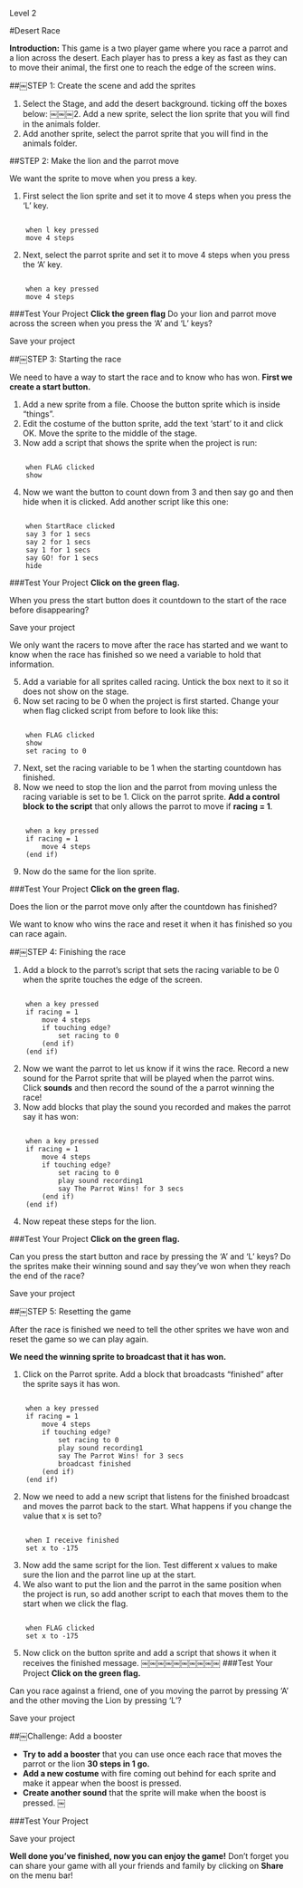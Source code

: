 Level 2

#Desert Race

__Introduction:__This game is a two player game where you race a parrot and a lion across the desert. Each player has to press a key as fast as they can to move their animal, the first one to reach the edge of the screen wins.
##￼STEP 1: Create the scene and add the sprites

1. Select the Stage, and add the desert background.ticking off the boxes below:￼￼￼2. Add a new sprite, select the lion sprite that you will find in the animals folder.3. Add another sprite, select the parrot sprite that you will find in the animals folder.
##STEP 2: Make the lion and the parrot move
We want the sprite to move when you press a key.
1. First select the lion sprite and set it to move 4 steps when you press the ‘L’ key.
```scratch
	when l key pressed	move 4 steps
```
2. Next, select the parrot sprite and set it to move 4 steps when you press the ‘A’ key.

```scratch
	when a key pressed	move 4 steps
```

###Test Your Project__Click the green flag__ 
Do your lion and parrot move across the screen when you press the ‘A’ and ‘L’ keys?
Save your project
##￼STEP 3: Starting the race
We need to have a way to start the race and to know who has won. __First we create a start button.__1. Add a new sprite from a file. Choose the button sprite which is inside “things”.2. Edit the costume of the button sprite, add the text ‘start’ to it and click OK. Move the sprite to the middle of the stage.3. Now add a script that shows the sprite when the project is run:
```scratch
	when FLAG clicked	show
```4. Now we want the button to count down from 3 and then say go and then hide when it is clicked. Add another script like this one:
```scratch
	when StartRace clicked	say 3 for 1 secs	say 2 for 1 secs	say 1 for 1 secs	say GO! for 1 secs	hide
```
###Test Your Project__Click on the green flag.__When you press the start button does it countdown to the start of the race before disappearing?Save your project
We only want the racers to move after the race has started and we want to know when the race has finished so we need a variable to hold that information.5. Add a variable for all sprites called racing. Untick the box next to it so it does not show on the stage.6. Now set racing to be 0 when the project is first started. Change your when flag clicked scriptfrom before to look like this:
```scratch
	when FLAG clicked	show	set racing to 0
```7. Next, set the racing variable to be 1 when the starting countdown has finished.8. Now we need to stop the lion and the parrot from moving unless the racing variable is set to be 1. Click on the parrot sprite. __Add a control block to the script__ that only allows theparrot to move if __racing = 1__.
```scratch
	when a key pressed	if racing = 1		move 4 steps	(end if)
```9. Now do the same for the lion sprite.###Test Your Project__Click on the green flag.__Does the lion or the parrot move only after the countdown has finished?
We want to know who wins the race and reset it when it has finished so you canrace again.##￼STEP 4: Finishing the race
1. Add a block to the parrot’s script that sets the racing variable to be 0 when the sprite touches the edge of the screen.
```scratch
	when a key pressed	if racing = 1		move 4 steps		if touching edge?			set racing to 0		(end if)	(end if)
```2. Now we want the parrot to let us know if it wins the race. Record a new sound for the Parrot sprite that will be played when the parrot wins. Click __sounds__ and then record the sound of the a parrot winning the race!3. Now add blocks that play the sound you recorded and makes the parrot say it has won:
```scratch
	when a key pressed	if racing = 1		move 4 steps		if touching edge?			set racing to 0			play sound recording1			say The Parrot Wins! for 3 secs		(end if)	(end if)
```4. Now repeat these steps for the lion.
###Test Your Project__Click on the green flag.__Can you press the start button and race by pressing the ‘A’ and ‘L’ keys?Do the sprites make their winning sound and say they’ve won when they reach the end of the race?
Save your project
##￼STEP 5: Resetting the game
After the race is finished we need to tell the other sprites we have won and reset thegame so we can play again.__We need the winning sprite to broadcast that it has won.__
1. Click on the Parrot sprite.Add a block that broadcasts “finished” after the sprite says it has won.
```scratch
	when a key pressed	if racing = 1		move 4 steps		if touching edge?			set racing to 0			play sound recording1			say The Parrot Wins! for 3 secs			broadcast finished		(end if)	(end if)
```2. Now we need to add a new script that listens for the finished broadcast and moves the parrotback to the start. What happens if you change the value that x is set to?

```scratch
	when I receive finished	set x to -175
```3. Now add the same script for the lion. Test different x values to make sure the lion and the parrot line up at the start.4. We also want to put the lion and the parrot in the same position when the project is run, so add another script to each that moves them to the startwhen we click the flag.
```scratch
	when FLAG clicked	set x to -175
```5. Now click on the button sprite and add a script that shows it when it receives the finished message.￼￼￼￼￼￼￼￼￼￼###Test Your Project__Click on the green flag.__
Can you race against a friend, one of you moving the parrot by pressing ‘A’ and theother moving the Lion by pressing ‘L’?
Save your project##￼Challenge: Add a booster

* __Try to add a booster__ that you can use once each race that moves the parrot or the lion __30 steps in 1 go.__* __Add a new costume__ with fire coming out behind for each sprite and make it appear when the boost is pressed.* __Create another sound__ that the sprite will make when the boost is pressed.￼###Test Your Project
Save your project
__Well done you’ve finished, now you can enjoy the game!__Don’t forget you can share your game with all your friends and family by clicking on __Share__ on the menu bar!
